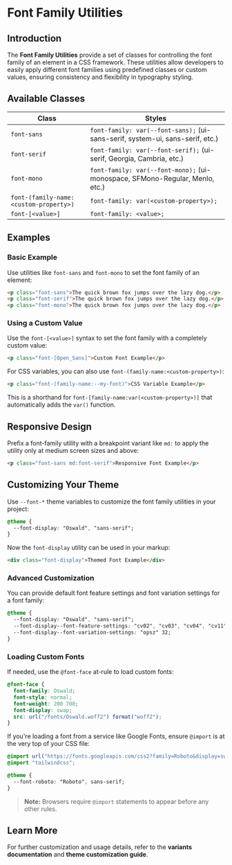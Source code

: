 # Font Family Utilities

## Introduction
The **Font Family Utilities** provide a set of classes for controlling the font family of an element in a CSS framework. These utilities allow developers to easily apply different font families using predefined classes or custom values, ensuring consistency and flexibility in typography styling.

## Available Classes

| Class | Styles |
|--------|---------------------------------------------------------------------------------------------|
| `font-sans` | `font-family: var(--font-sans);` (ui-sans-serif, system-ui, sans-serif, etc.) |
| `font-serif` | `font-family: var(--font-serif);` (ui-serif, Georgia, Cambria, etc.) |
| `font-mono` | `font-family: var(--font-mono);` (ui-monospace, SFMono-Regular, Menlo, etc.) |
| `font-(family-name:<custom-property>)` | `font-family: var(<custom-property>);` |
| `font-[<value>]` | `font-family: <value>;` |

## Examples

### Basic Example
Use utilities like `font-sans` and `font-mono` to set the font family of an element:

```html
<p class="font-sans">The quick brown fox jumps over the lazy dog.</p>
<p class="font-serif">The quick brown fox jumps over the lazy dog.</p>
<p class="font-mono">The quick brown fox jumps over the lazy dog.</p>
```

### Using a Custom Value
Use the `font-[<value>]` syntax to set the font family with a completely custom value:

```html
<p class="font-[Open_Sans]">Custom Font Example</p>
```

For CSS variables, you can also use `font-(family-name:<custom-property>)`:

```html
<p class="font-(family-name:--my-font)">CSS Variable Example</p>
```

This is a shorthand for `font-[family-name:var(<custom-property>)]` that automatically adds the `var()` function.

## Responsive Design
Prefix a font-family utility with a breakpoint variant like `md:` to apply the utility only at medium screen sizes and above:

```html
<p class="font-sans md:font-serif">Responsive Font Example</p>
```

## Customizing Your Theme
Use `--font-*` theme variables to customize the font family utilities in your project:

```css
@theme {
  --font-display: "Oswald", "sans-serif";
}
```
Now the `font-display` utility can be used in your markup:

```html
<div class="font-display">Themed Font Example</div>
```

### Advanced Customization
You can provide default font feature settings and font variation settings for a font family:

```css
@theme {
  --font-display: "Oswald", "sans-serif";
  --font-display--font-feature-settings: "cv02", "cv03", "cv04", "cv11";
  --font-display--font-variation-settings: "opsz" 32;
}
```

### Loading Custom Fonts
If needed, use the `@font-face` at-rule to load custom fonts:

```css
@font-face {
  font-family: Oswald;
  font-style: normal;
  font-weight: 200 700;
  font-display: swap;
  src: url("/fonts/Oswald.woff2") format("woff2");
}
```

If you're loading a font from a service like Google Fonts, ensure `@import` is at the very top of your CSS file:

```css
@import url("https://fonts.googleapis.com/css2?family=Roboto&display=swap");
@import "tailwindcss";

@theme {
  --font-roboto: "Roboto", sans-serif;
}
```

> **Note:** Browsers require `@import` statements to appear before any other rules.

## Learn More
For further customization and usage details, refer to the **variants documentation** and **theme customization guide**.

